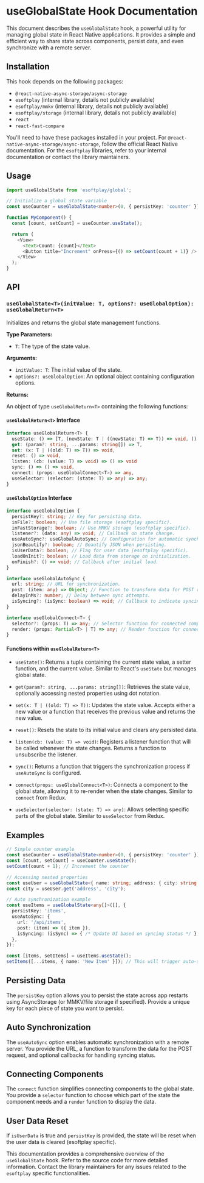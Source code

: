 # useGlobalState Hook Documentation

This document describes the `useGlobalState` hook, a powerful utility for managing global state in React Native applications.  It provides a simple and efficient way to share state across components, persist data, and even synchronize with a remote server.

## Installation

This hook depends on the following packages:

- `@react-native-async-storage/async-storage`
- `esoftplay` (internal library, details not publicly available)
- `esoftplay/mmkv` (internal library, details not publicly available)
- `esoftplay/storage` (internal library, details not publicly available)
- `react`
- `react-fast-compare`

You'll need to have these packages installed in your project.  For `@react-native-async-storage/async-storage`, follow the official React Native documentation.  For the `esoftplay` libraries, refer to your internal documentation or contact the library maintainers.

## Usage

```typescript
import useGlobalState from 'esoftplay/global'; 

// Initialize a global state variable
const useCounter = useGlobalState<number>(0, { persistKey: 'counter' });

function MyComponent() {
  const [count, setCount] = useCounter.useState();

  return (
    <View>
      <Text>Count: {count}</Text>
      <Button title="Increment" onPress={() => setCount(count + 1)} />
    </View>
  );
}
```

## API

### `useGlobalState<T>(initValue: T, options?: useGlobalOption): useGlobalReturn<T>`

Initializes and returns the global state management functions.

**Type Parameters:**

- `T`: The type of the state value.

**Arguments:**

- `initValue: T`: The initial value of the state.
- `options?: useGlobalOption`: An optional object containing configuration options.

**Returns:**

An object of type `useGlobalReturn<T>` containing the following functions:

#### `useGlobalReturn<T>` Interface

```typescript
interface useGlobalReturn<T> {
  useState: () => [T, (newState: T | ((newState: T) => T)) => void, () => T],
  get: (param?: string, ...params: string[]) => T,
  set: (x: T | ((old: T) => T)) => void,
  reset: () => void,
  listen: (cb: (value: T) => void) => () => void
  sync: () => () => void,
  connect: (props: useGlobalConnect<T>) => any,
  useSelector: (selector: (state: T) => any) => any;
}
```

#### `useGlobalOption` Interface

```typescript
interface useGlobalOption {
  persistKey?: string; // Key for persisting data.
  inFile?: boolean; // Use file storage (esoftplay specific).
  inFastStorage?: boolean; // Use MMKV storage (esoftplay specific).
  listener?: (data: any) => void; // Callback on state change.
  useAutoSync?: useGlobalAutoSync; // Configuration for automatic synchronization.
  jsonBeautify?: boolean; // Beautify JSON when persisting.
  isUserData?: boolean; // Flag for user data (esoftplay specific).
  loadOnInit?: boolean; // Load data from storage on initialization.
  onFinish?: () => void; // Callback after initial load.
}

interface useGlobalAutoSync {
  url: string; // URL for synchronization.
  post: (item: any) => Object; // Function to transform data for POST request.
  delayInMs?: number; // Delay between sync attempts.
  isSyncing?: (isSync: boolean) => void; // Callback to indicate syncing status.
}

interface useGlobalConnect<T> {
  selector?: (props: T) => any; // Selector function for connected components.
  render: (props: Partial<T> | T) => any; // Render function for connected components.
}
```

#### Functions within `useGlobalReturn<T>`

- `useState()`: Returns a tuple containing the current state value, a setter function, and the current value.  Similar to React's `useState` but manages global state.

- `get(param?: string, ...params: string[])`: Retrieves the state value, optionally accessing nested properties using dot notation.

- `set(x: T | ((old: T) => T))`: Updates the state value. Accepts either a new value or a function that receives the previous value and returns the new value.

- `reset()`: Resets the state to its initial value and clears any persisted data.

- `listen(cb: (value: T) => void)`: Registers a listener function that will be called whenever the state changes. Returns a function to unsubscribe the listener.

- `sync()`: Returns a function that triggers the synchronization process if `useAutoSync` is configured.

- `connect(props: useGlobalConnect<T>)`: Connects a component to the global state, allowing it to re-render when the state changes.  Similar to `connect` from Redux.

- `useSelector(selector: (state: T) => any)`:  Allows selecting specific parts of the global state.  Similar to `useSelector` from Redux.


## Examples

```typescript
// Simple counter example
const useCounter = useGlobalState<number>(0, { persistKey: 'counter' });
const [count, setCount] = useCounter.useState();
setCount(count + 1); // Increment the counter

// Accessing nested properties
const useUser = useGlobalState<{ name: string; address: { city: string } }>({ name: '', address: { city: '' } }, {});
const city = useUser.get('address', 'city');

// Auto synchronization example
const useItems = useGlobalState<any[]>([], {
  persistKey: 'items',
  useAutoSync: {
    url: '/api/items',
    post: (item) => ({ item }),
    isSyncing: (isSync) => { /* Update UI based on syncing status */ },
  },
});

const [items, setItems] = useItems.useState();
setItems([...items, { name: 'New Item' }]); // This will trigger auto-sync
```

## Persisting Data

The `persistKey` option allows you to persist the state across app restarts using AsyncStorage (or MMKV/file storage if specified).  Provide a unique key for each piece of state you want to persist.

## Auto Synchronization

The `useAutoSync` option enables automatic synchronization with a remote server.  You provide the URL, a function to transform the data for the POST request, and optional callbacks for handling syncing status.

## Connecting Components

The `connect` function simplifies connecting components to the global state.  You provide a `selector` function to choose which part of the state the component needs and a `render` function to display the data.

## User Data Reset

If `isUserData` is true and `persistKey` is provided, the state will be reset when the user data is cleared (esoftplay specific).

This documentation provides a comprehensive overview of the `useGlobalState` hook.  Refer to the source code for more detailed information.  Contact the library maintainers for any issues related to the `esoftplay` specific functionalities.